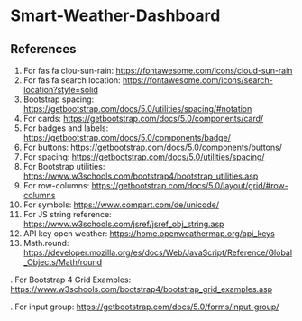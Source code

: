 # Smart-Weather-Dashboard


## References
1. For fas fa clou-sun-rain: https://fontawesome.com/icons/cloud-sun-rain
2. For fas fa search location: https://fontawesome.com/icons/search-location?style=solid
3. Bootstrap spacing: https://getbootstrap.com/docs/5.0/utilities/spacing/#notation
4. For cards: https://getbootstrap.com/docs/5.0/components/card/ 
5. For badges and labels: https://getbootstrap.com/docs/5.0/components/badge/
6. For buttons: https://getbootstrap.com/docs/5.0/components/buttons/
7. For spacing: https://getbootstrap.com/docs/5.0/utilities/spacing/
8. For Bootstrap utilities: https://www.w3schools.com/bootstrap4/bootstrap_utilities.asp
9. For row-columns: https://getbootstrap.com/docs/5.0/layout/grid/#row-columns
10. For symbols: https://www.compart.com/de/unicode/
11. For JS string reference: https://www.w3schools.com/jsref/jsref_obj_string.asp 
12. API key open weather: https://home.openweathermap.org/api_keys
13. Math.round: https://developer.mozilla.org/es/docs/Web/JavaScript/Reference/Global_Objects/Math/round 

. For Bootstrap 4 Grid Examples: https://www.w3schools.com/bootstrap4/bootstrap_grid_examples.asp

. For input group: https://getbootstrap.com/docs/5.0/forms/input-group/


